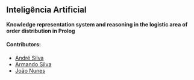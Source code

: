 ## Inteligência Artificial
 **Knowledge representation system and reasoning in the logistic area of ​​order distribution in Prolog**

#### Contributors:
 - [André Silva](https://github.com/AndreFGSilva)
 - [Armando Silva](https://github.com/ArmandoBSilva99)
 - [João Nunes](https://github.com/StOnEOP)
